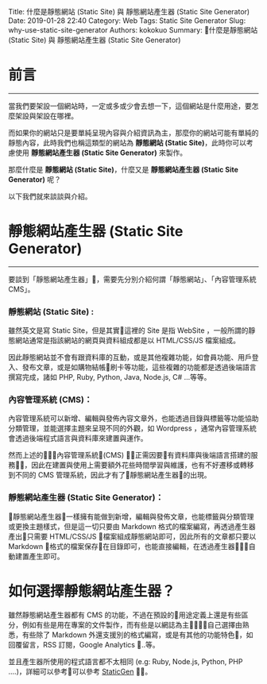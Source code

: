 Title: 什麼是靜態網站 (Static Site) 與 靜態網站產生器 (Static Site Generator)
Date: 2019-01-28 22:40
Category: Web
Tags: Static Site Generator
Slug: why-use-static-site-generator
Authors: kokokuo
Summary: 什麼是靜態網站 (Static Site) 與 靜態網站產生器 (Static Site Generator)

# 前言
---
當我們要架設一個網站時，一定或多或少會去想一下，這個網站是什麼用途，要怎麼架設與架設在哪裡。

而如果你的網站只是要單純呈現內容與介紹資訊為主，那麼你的網站可能有單純的靜態內容，此時我們也稱這類型的網站為 **靜態網站 (Static Site)**，此時你可以考慮使用 **靜態網站產生器 (Static Site Generator)** 來製作。

那麼什麼是 **靜態網站 (Static Site)**，什麼又是 **靜態網站產生器 (Static Site Generator)** 呢？

以下我們就來談談與介紹。

# 靜態網站產生器 (Static Site Generator)
---
要談到「靜態網站產生器」，需要先分別介紹何謂「靜態網站」、「內容管理系統 CMS」。

### 靜態網站 (Static Site) : 
雖然英文是寫 Static Site，但是其實這裡的 Site 是指 WebSite ，一般所謂的靜態網站通常是指該網站的網頁與資料組成都是以 HTML/CSS/JS 檔案組成。

因此靜態網站並不會有跟資料庫的互動，或是其他複雜功能，如會員功能、用戶登入、發布文章，或是如購物結帳刷卡等功能，這些複雜的功能都是透過後端語言撰寫完成，諸如 PHP, Ruby, Python, Java, Node.js, C# ...等等。

### 內容管理系統 (CMS)：
內容管理系統可以新增、編輯與發佈內容文章外，也能透過目錄與標籤等功能協助分類管理，並能選擇主題來呈現不同的外觀，如 Wordpress ，通常內容管理系統會透過後端程式語言與資料庫來建置與運作。

然而上述的內容管理系統(CMS) 正需因要有資料庫與後端語言搭建的服務，因此在建置與使用上需要額外花些時間學習與維護，也有不好遷移或轉移到不同的 CMS 管理系統，因此才有了靜態網站產生器的出現。

### 靜態網站產生器 (Static Site Generator)：
靜態網站產生器一樣擁有能做到新增，編輯與發佈文章，也能標籤與分類管理或更換主題樣式，但是這一切只要由 Markdown 格式的檔案編寫，再透過產生器產出只需要 HTML/CSS/JS 檔案組成靜態網站即可，因此所有的文章都只要以 Markdown 格式的檔案保存在目錄即可，也能直接編輯，在透過產生器自動建置產生即可。

# 如何選擇靜態網站產生器？
雖然靜態網站產生器都有 CMS 的功能，不過在預設的用途定義上還是有些區分，例如有些是用在專案的文件製作，而有些是以網誌為主自己選擇由熟悉，有些除了 Markdown 外還支援別的格式編寫，或是有其他的功能特色，如回覆留言，RSS 訂閱，Google Analytics ..等。

並且產生器所使用的程式語言都不太相同 (e.g: Ruby, Node.js, Python, PHP ....)，詳細可以參考可以參考 [StaticGen](https://www.staticgen.com/) 。